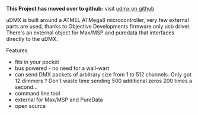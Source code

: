 **This Project has moved over to github:** visit [udmx on github](https://github.com/mirdej/udmx)

uDMX is built around a ATMEL ATMega8 microcontroller, very few external parts are used, thanks to Objective Developments firmware only usb driver.
There's an external object for Max/MSP and puredata that interfaces directly to the uDMX.

Features

  * fits in your pocket
  * bus powered - no need for a wall-wart
  * can send DMX packets of arbitrary size from 1 to 512 channels. Only got 12 dimmers ? Don’t waste time sending 500 additional zeros 200 times a second…
  * command line tool
  * external for Max/MSP and PureData
  * open source